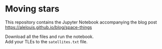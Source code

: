 # Moving stars

This repository contains the Jupyter Notebook accompanying the blog post https://alelouis.github.io/blog/space-things </br>

Download all the files and run the notebook. </br>
Add your TLEs to the `satellites.txt` file.
